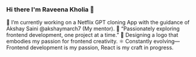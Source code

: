 ### Hi there I'm Raveena Kholia 👋


🚀 I’m currently working on a Netflix GPT cloning App with the guidance of Akshay Saini @akshaymarch7 (My mentor).
🎯 “Passionately exploring frontend development, one project at a time.”
🎨 Designing a logo that embodies my passion for frontend creativity.
⚛️ Constantly evolving—Frontend development is my passion, React is my craft in progress.



<!--
**Raveenakholia/Raveenakholia** is a ✨ _special_ ✨ repository because its `README.md` (this file) appears on your GitHub profile.

Here are some ideas to get you started:

- 🔭 I’m currently working on ...
- 🌱 I’m currently learning ...
- 👯 I’m looking to collaborate on ...
- 🤔 I’m looking for help with ...
- 💬 Ask me about ...
- 📫 How to reach me: ...
- 😄 Pronouns: ...
- ⚡ Fun fact: ...
-->
